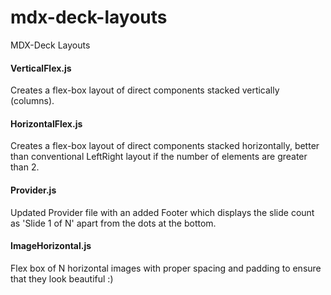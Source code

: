 # mdx-deck-layouts
MDX-Deck Layouts


#### VerticalFlex.js
Creates a flex-box layout of direct components stacked vertically (columns).


#### HorizontalFlex.js
Creates a flex-box layout of direct components stacked horizontally, better than conventional LeftRight layout if the number of elements are greater than 2.


#### Provider.js
Updated Provider file with an added Footer which displays the slide count as 'Slide 1 of N' apart from the dots at the bottom.


#### ImageHorizontal.js
Flex box of N horizontal images with proper spacing and padding to ensure that they look beautiful :)
